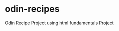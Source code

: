 # odin-recipes
Odin Recipe Project using html fundamentals 
[Project](file:///Users/shaunasloan/repos/odin-recipes/index.html)
